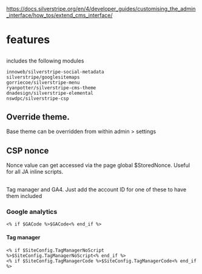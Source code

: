 https://docs.silverstripe.org/en/4/developer_guides/customising_the_admin_interface/how_tos/extend_cms_interface/

# features

##
includes the following modules

    innoweb/silverstripe-social-metadata
    silverstripe/googlesitemaps
    gorriecoe/silverstripe-menu
    ryanpotter/silverstripe-cms-theme
    dnadesign/silverstripe-elemental
    nswdpc/silverstripe-csp

## Override theme. 
Base theme can be overridden from within admin > settings

## CSP nonce
Nonce value can get accessed via the page global $StoredNonce. Useful for all JA inline scripts.

##
Tag manager and GA4. Just add the account ID for one of these to have them included

### Google analytics
    <% if $GACode %>$GACode<% end_if %>


#### Tag manager
    <% if $SiteConfig.TagManagerNoScript %>$SiteConfig.TagManagerNoScript<% end_if %>
    <% if $SiteConfig.TagManagerCode %>$SiteConfig.TagManagerCode<% end_if %>
